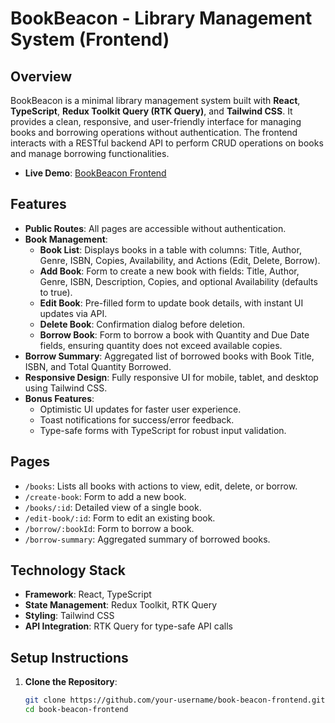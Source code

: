 # BookBeacon - Library Management System (Frontend)

## Overview
BookBeacon is a minimal library management system built with **React**, **TypeScript**, **Redux Toolkit Query (RTK Query)**, and **Tailwind CSS**. It provides a clean, responsive, and user-friendly interface for managing books and borrowing operations without authentication. The frontend interacts with a RESTful backend API to perform CRUD operations on books and manage borrowing functionalities.

- **Live Demo**: [BookBeacon Frontend](https://bookbeacon-library-management.vercel.app/)


## Features
- **Public Routes**: All pages are accessible without authentication.
- **Book Management**:
  - **Book List**: Displays books in a table with columns: Title, Author, Genre, ISBN, Copies, Availability, and Actions (Edit, Delete, Borrow).
  - **Add Book**: Form to create a new book with fields: Title, Author, Genre, ISBN, Description, Copies, and optional Availability (defaults to true).
  - **Edit Book**: Pre-filled form to update book details, with instant UI updates via API.
  - **Delete Book**: Confirmation dialog before deletion.
  - **Borrow Book**: Form to borrow a book with Quantity and Due Date fields, ensuring quantity does not exceed available copies.
- **Borrow Summary**: Aggregated list of borrowed books with Book Title, ISBN, and Total Quantity Borrowed.
- **Responsive Design**: Fully responsive UI for mobile, tablet, and desktop using Tailwind CSS.
- **Bonus Features**:
  - Optimistic UI updates for faster user experience.
  - Toast notifications for success/error feedback.
  - Type-safe forms with TypeScript for robust input validation.

## Pages
- `/books`: Lists all books with actions to view, edit, delete, or borrow.
- `/create-book`: Form to add a new book.
- `/books/:id`: Detailed view of a single book.
- `/edit-book/:id`: Form to edit an existing book.
- `/borrow/:bookId`: Form to borrow a book.
- `/borrow-summary`: Aggregated summary of borrowed books.

## Technology Stack
- **Framework**: React, TypeScript
- **State Management**: Redux Toolkit, RTK Query
- **Styling**: Tailwind CSS
- **API Integration**: RTK Query for type-safe API calls

## Setup Instructions
1. **Clone the Repository**:
   ```bash
   git clone https://github.com/your-username/book-beacon-frontend.git
   cd book-beacon-frontend
